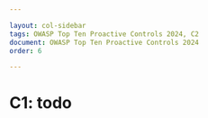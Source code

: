 ```yaml
---

layout: col-sidebar
tags: OWASP Top Ten Proactive Controls 2024, C2
document: OWASP Top Ten Proactive Controls 2024
order: 6

---
```


# C1: todo